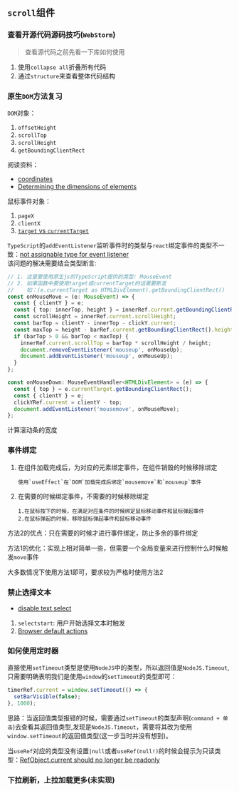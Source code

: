 ## `scroll`组件
### 查看开源代码源码技巧(`WebStorm`)
> 查看源代码之前先看一下库如何使用

1. 使用`collapse all`折叠所有代码
2. 通过`structure`来查看整体代码结构

### 原生`DOM`方法复习
`DOM`对象：
1. `offsetHeight`
2. `scrollTop`
3. `scrollHeight`
4. `getBoundingClientRect`

阅读资料：
* [coordinates](https://javascript.info/coordinates)
* [Determining the dimensions of elements](https://developer.mozilla.org/zh-CN/docs/Web/API/CSS_Object_Model/Determining_the_dimensions_of_elements)

鼠标事件对象：
1. `pageX`
2. `clientX`
3. [`target` vs `currentTarget`](https://stackblitz.com/edit/target-vs-current-target)

`TypeScript`的`addEventListener`监听事件时的类型与`react`绑定事件的类型不一致：[not assignable type for event listener](https://stackoverflow.com/questions/57515417/not-assignable-type-for-event-listener)  
该问题的解决需要结合类型断言:  
```typescript jsx
// 1. 这里要使用原生js的TypeScript提供的类型: MouseEvent
// 2. 如果函数中要使用target或currentTarget的话需要断言
//    如：(e.currentTarget as HTMLDivElement).getBoundingClientRect()
const onMouseMove = (e: MouseEvent) => {
  const { clientY } = e;
  const { top: innerTop, height } = innerRef.current.getBoundingClientRect();
  const scrollHeight = innerRef.current.scrollHeight;
  const barTop = clientY - innerTop - clickY.current;
  const maxTop = height - barRef.current.getBoundingClientRect().height;
  if (barTop > 0 && barTop < maxTop) {
    innerRef.current.scrollTop = barTop * scrollHeight / height;
    document.removeEventListener('mouseup', onMouseUp);
    document.addEventListener('mouseup', onMouseUp);
  }
};

const onMouseDown: MouseEventHandler<HTMLDivElement> = (e) => {
  const { top } = e.currentTarget.getBoundingClientRect();
  const { clientY } = e;
  clickYRef.current = clientY - top;
  document.addEventListener('mousemove', onMouseMove);
};
```

计算滚动条的宽度

### 事件绑定
1. 在组件加载完成后，为对应的元素绑定事件，在组件销毁的时候移除绑定
    ```text
    使用`useEffect`在`DOM`加载完成后绑定`mousemove`和`mouseup`事件
    ```
2. 在需要的时候绑定事件，不需要的时候移除绑定
    ```text
    1.在鼠标按下的时候，在满足对应条件的时候绑定鼠标移动事件和鼠标弹起事件
    2.在鼠标弹起的时候，移除鼠标弹起事件和鼠标移动事件
    ``` 

方法2的优点：只在需要的时候才进行事件绑定，防止多余的事件绑定

方法1的优化：实现上相对简单一些，但需要一个全局变量来进行控制什么时候触发`move`事件

大多数情况下使用方法1即可，要求较为严格时使用方法2

### 禁止选择文本
* [disable text select](https://stackoverflow.com/questions/16805684/javascript-disable-text-select)

1. `selectstart`: 用户开始选择文本时触发
2. [Browser default actions](https://javascript.info/default-browser-action)

### 如何使用定时器

直接使用`setTimeout`类型是使用`NodeJS`中的类型，所以返回值是`NodeJS.Timeout`,只需要明确表明我们是使用`window`的`setTimeout`的类型即可：
```typescript
timerRef.current = window.setTimeout(() => {
  setBarVisible(false);
}, 1000);
```

思路：当返回值类型报错的时候，需要通过`setTimeout`的类型声明(`command + 单击`)去查看其返回值类型,发现是`NodeJS.Timeout`，需要将其改为使用`window.setTimeout`的返回值类型(这一步当时并没有想到)。

当`useRef`对应的类型没有设置`|null`或者`useRef(null!)`的时候会提示为只读类型：[RefObject.current should no longer be readonly](https://github.com/DefinitelyTyped/DefinitelyTyped/issues/31065#issuecomment-446425911)

### 下拉刷新，上拉加载更多(未实现)

